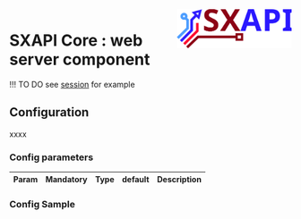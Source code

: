<img align="right" height="70" src="https://raw.githubusercontent.com/startxfr/sxapi-core/testing/docs/assets/logo.svg?sanitize=true">

# SXAPI Core : web server component

!!! TO DO see [session](session.md) for example

## Configuration

xxxx

### Config parameters

| Param           | Mandatory | Type | default | Description
|-----------------|:---------:|:----:|---------|---------------


### Config Sample

```javascript

```